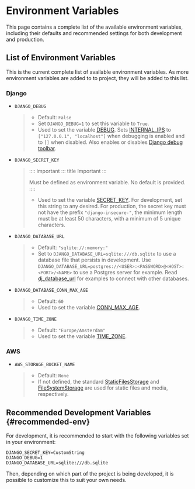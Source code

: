# Environment Variables

This page contains a complete list of the available environment
variables, including their defaults and recommended settings for both
development and production.

## List of Environment Variables

This is the current complete list of available environment variables. As
more environment variables are added to to project, they will be added
to this list.

### Django

-   `DJANGO_DEBUG`

    > -   Default: `False`
    > -   Set `DJANGO_DEBUG=1` to set this variable to `True`.
    > -   Used to set the variable
    >     [DEBUG](https://docs.djangoproject.com/en/5.0/ref/settings/#debug).
    >     Sets
    >     [INTERNAL_IPS](https://docs.djangoproject.com/en/5.0/ref/settings/#internal-ips)
    >     to `["127.0.0.1", "localhost"]` when debugging is enabled and
    >     to `[]` when disabled. Also enables or disables [Django debug
    >     toolbar](https://django-debug-toolbar.readthedocs.io/en/latest/).

-   `DJANGO_SECRET_KEY`

    > :::: important
    > ::: title
    > Important
    > :::
    >
    > Must be defined as environment variable. No default is provided.
    > ::::
    >
    > -   Used to set the variable
    >     [SECRET_KEY](https://docs.djangoproject.com/en/5.0/ref/settings/#secret-key).
    >     For development, set this string to any desired. For
    >     production, the secret key must not have the prefix
    >     `"django-insecure-"`, the minimum length must be at least 50
    >     characters, with a minimum of 5 unique characters.

-   `DJANGO_DATABASE_URL`

    > -   Default: `"sqlite://:memory:"`
    > -   Set to `DJANGO_DATABASE_URL=sqlite:///db.sqlite` to use a
    >     database file that persists in development. Use
    >     `DJANGO_DATABASE_URL=postgres://<USER>:<PASSWORD>@<HOST>:<PORT>/<NAME>`
    >     to use a Postgres server for example. Read
    >     [dj_database_url](https://github.com/jazzband/dj-database-url)
    >     for examples to connect with other databases.

-   `DJANGO_DATABASE_CONN_MAX_AGE`

    > -   Default: `60`
    > -   Used to set the variable
    >     [CONN_MAX_AGE](https://docs.djangoproject.com/en/5.0/ref/settings/#conn-max-age).

-   `DJANGO_TIME_ZONE`

    > -   Default: `"Europe/Amsterdam"`
    > -   Used to set the variable
    >     [TIME_ZONE](https://docs.djangoproject.com/en/5.0/ref/settings/#time-zone).

### AWS

-   `AWS_STORAGE_BUCKET_NAME`

    > -   Default: `None`
    > -   If not defined, the standard
    >     [StaticFilesStorage](https://docs.djangoproject.com/en/5.0/ref/contrib/staticfiles/#django.contrib.staticfiles.storage.StaticFilesStorage)
    >     and
    >     [FileSystemStorage](https://docs.djangoproject.com/en/5.0/ref/files/storage/#django.core.files.storage.FileSystemStorage)
    >     are used for static files and media, respectively.

## Recommended Development Variables {#recommended-env}

For development, it is recommended to start with the following variables
set in your environment:

    DJANGO_SECRET_KEY=CustomString
    DJANGO_DEBUG=1
    DJANGO_DATABASE_URL=sqlite:///db.sqlite

Then, depending on which part of the project is being developed, it is
possible to customize this to suit your own needs.
